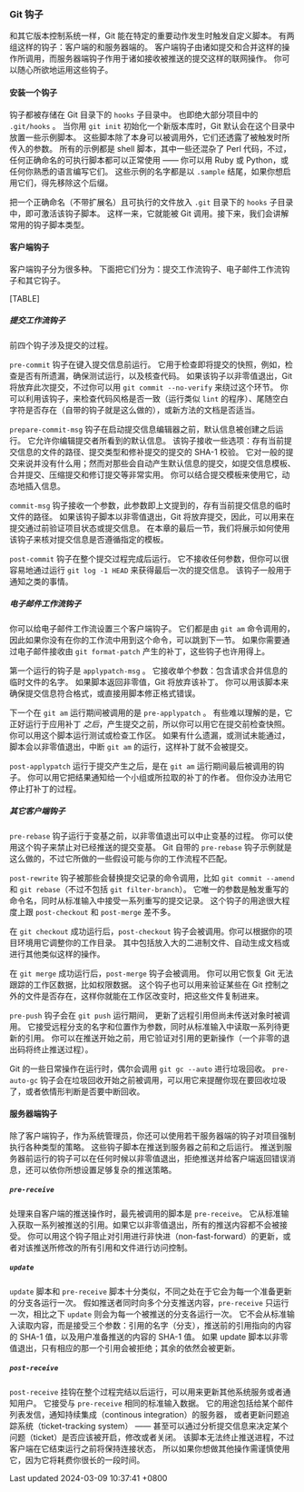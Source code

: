 ### Git 钩子

和其它版本控制系统一样，Git 能在特定的重要动作发生时触发自定义脚本。
有两组这样的钩子：客户端的和服务器端的。
客户端钩子由诸如提交和合并这样的操作所调用，而服务器端钩子作用于诸如接收被推送的提交这样的联网操作。
你可以随心所欲地运用这些钩子。

#### 安装一个钩子

钩子都被存储在 Git 目录下的 `hooks` 子目录中。 也即绝大部分项目中的
`.git/hooks` 。 当你用 `git init` 初始化一个新版本库时，Git
默认会在这个目录中放置一些示例脚本。
这些脚本除了本身可以被调用外，它们还透露了被触发时所传入的参数。
所有的示例都是 shell 脚本，其中一些还混杂了 Perl
代码，不过，任何正确命名的可执行脚本都可以正常使用 —— 你可以用 Ruby 或
Python，或任何你熟悉的语言编写它们。 这些示例的名字都是以 `.sample`
结尾，如果你想启用它们，得先移除这个后缀。

把一个正确命名（不带扩展名）且可执行的文件放入 `.git` 目录下的 `hooks`
子目录中，即可激活该钩子脚本。 这样一来，它就能被 Git
调用。接下来，我们会讲解常用的钩子脚本类型。

#### 客户端钩子

客户端钩子分为很多种。
下面把它们分为：提交工作流钩子、电子邮件工作流钩子和其它钩子。

[TABLE]

##### 提交工作流钩子

前四个钩子涉及提交的过程。

`pre-commit` 钩子在键入提交信息前运行。
它用于检查即将提交的快照，例如，检查是否有所遗漏，确保测试运行，以及核查代码。
如果该钩子以非零值退出，Git 将放弃此次提交，不过你可以用
`git commit --no-verify` 来绕过这个环节。
你可以利用该钩子，来检查代码风格是否一致（运行类似 `lint`
的程序）、尾随空白字符是否存在（自带的钩子就是这么做的），或新方法的文档是否适当。

`prepare-commit-msg`
钩子在启动提交信息编辑器之前，默认信息被创建之后运行。
它允许你编辑提交者所看到的默认信息。
该钩子接收一些选项：存有当前提交信息的文件的路径、提交类型和修补提交的提交的
SHA-1 校验。
它对一般的提交来说并没有什么用；然而对那些会自动产生默认信息的提交，如提交信息模板、合并提交、压缩提交和修订提交等非常实用。
你可以结合提交模板来使用它，动态地插入信息。

`commit-msg`
钩子接收一个参数，此参数即上文提到的，存有当前提交信息的临时文件的路径。
如果该钩子脚本以非零值退出，Git
将放弃提交，因此，可以用来在提交通过前验证项目状态或提交信息。
在本章的最后一节，我们将展示如何使用该钩子来核对提交信息是否遵循指定的模板。

`post-commit` 钩子在整个提交过程完成后运行。
它不接收任何参数，但你可以很容易地通过运行 `git log -1 HEAD`
来获得最后一次的提交信息。 该钩子一般用于通知之类的事情。

##### 电子邮件工作流钩子

你可以给电子邮件工作流设置三个客户端钩子。 它们都是由 `git am`
命令调用的，因此如果你没有在你的工作流中用到这个命令，可以跳到下一节。
如果你需要通过电子邮件接收由 `git format-patch`
产生的补丁，这些钩子也许用得上。

第一个运行的钩子是 `applypatch-msg` 。
它接收单个参数：包含请求合并信息的临时文件的名字。
如果脚本返回非零值，Git 将放弃该补丁。
你可以用该脚本来确保提交信息符合格式，或直接用脚本修正格式错误。

下一个在 `git am` 运行期间被调用的是 `pre-applypatch` 。
有些难以理解的是，它正好运行于应用补丁
*之后*，产生提交之前，所以你可以用它在提交前检查快照。
你可以用这个脚本运行测试或检查工作区。
如果有什么遗漏，或测试未能通过，脚本会以非零值退出，中断 `git am`
的运行，这样补丁就不会被提交。

`post-applypatch` 运行于提交产生之后，是在 `git am`
运行期间最后被调用的钩子。
你可以用它把结果通知给一个小组或所拉取的补丁的作者。
但你没办法用它停止打补丁的过程。

##### 其它客户端钩子

`pre-rebase` 钩子运行于变基之前，以非零值退出可以中止变基的过程。
你可以使用这个钩子来禁止对已经推送的提交变基。 Git 自带的 `pre-rebase`
钩子示例就是这么做的，不过它所做的一些假设可能与你的工作流程不匹配。

`post-rewrite` 钩子被那些会替换提交记录的命令调用，比如
`git commit --amend` 和 `git rebase`（不过不包括 `git filter-branch`）。
它唯一的参数是触发重写的命令名，同时从标准输入中接受一系列重写的提交记录。
这个钩子的用途很大程度上跟 `post-checkout` 和 `post-merge` 差不多。

在 `git checkout` 成功运行后，`post-checkout`
钩子会被调用。你可以根据你的项目环境用它调整你的工作目录。
其中包括放入大的二进制文件、自动生成文档或进行其他类似这样的操作。

在 `git merge` 成功运行后，`post-merge` 钩子会被调用。 你可以用它恢复
Git 无法跟踪的工作区数据，比如权限数据。 这个钩子也可以用来验证某些在
Git
控制之外的文件是否存在，这样你就能在工作区改变时，把这些文件复制进来。

`pre-push` 钩子会在 `git push` 运行期间，
更新了远程引用但尚未传送对象时被调用。
它接受远程分支的名字和位置作为参数，同时从标准输入中读取一系列待更新的引用。
你可以在推送开始之前，用它验证对引用的更新操作（一个非零的退出码将终止推送过程）。

Git 的一些日常操作在运行时，偶尔会调用 `git gc --auto` 进行垃圾回收。
`pre-auto-gc`
钩子会在垃圾回收开始之前被调用，可以用它来提醒你现在要回收垃圾了，或者依情形判断是否要中断回收。

#### 服务器端钩子

除了客户端钩子，作为系统管理员，你还可以使用若干服务器端的钩子对项目强制执行各种类型的策略。
这些钩子脚本在推送到服务器之前和之后运行。
推送到服务器前运行的钩子可以在任何时候以非零值退出，拒绝推送并给客户端返回错误消息，还可以依你所想设置足够复杂的推送策略。

##### `pre-receive`

处理来自客户端的推送操作时，最先被调用的脚本是 `pre-receive`。
它从标准输入获取一系列被推送的引用。如果它以非零值退出，所有的推送内容都不会被接受。
你可以用这个钩子阻止对引用进行非快进（non-fast-forward）的更新，或者对该推送所修改的所有引用和文件进行访问控制。

##### `update`

`update` 脚本和 `pre-receive`
脚本十分类似，不同之处在于它会为每一个准备更新的分支各运行一次。
假如推送者同时向多个分支推送内容，`pre-receive` 只运行一次，相比之下
`update` 则会为每一个被推送的分支各运行一次。
它不会从标准输入读取内容，而是接受三个参数：引用的名字（分支），推送前的引用指向的内容的
SHA-1 值，以及用户准备推送的内容的 SHA-1 值。 如果 update
脚本以非零值退出，只有相应的那一个引用会被拒绝；其余的依然会被更新。

##### `post-receive`

`post-receive`
挂钩在整个过程完结以后运行，可以用来更新其他系统服务或者通知用户。
它接受与 `pre-receive` 相同的标准输入数据。
它的用途包括给某个邮件列表发信，通知持续集成（continous
integration）的服务器， 或者更新问题追踪系统（ticket-tracking system）
——
甚至可以通过分析提交信息来决定某个问题（ticket）是否应该被开启，修改或者关闭。
该脚本无法终止推送进程，不过客户端在它结束运行之前将保持连接状态，
所以如果你想做其他操作需谨慎使用它，因为它将耗费你很长的一段时间。

Last updated 2024-03-09 10:37:41 +0800
